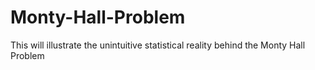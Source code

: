 # Monty-Hall-Problem
This will illustrate the unintuitive statistical reality behind the Monty Hall Problem
